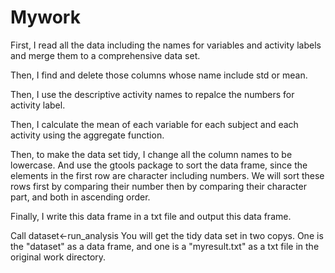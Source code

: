 # Mywork

First, I read all the data including the names for variables and activity labels and merge them to a comprehensive data set. 

Then, I find and delete those columns whose name include std or mean.

Then, I use the descriptive activity names to repalce the numbers for activity label.

Then, I calculate the mean of each variable for each subject and each activity using the aggregate function.

Then, to make the data set tidy, I change all the column names to be lowercase. And use the gtools package to sort the data frame, since the elements in the first row are character including numbers. We will sort these rows first by comparing their number then by comparing their character part, and both in ascending order.

Finally, I write this data frame in a txt file and output this data frame.

Call dataset<-run_analysis 
You will get the tidy data set in two copys. One is the "dataset" as a data frame, and one is a "myresult.txt" as a txt file in the original work directory.
